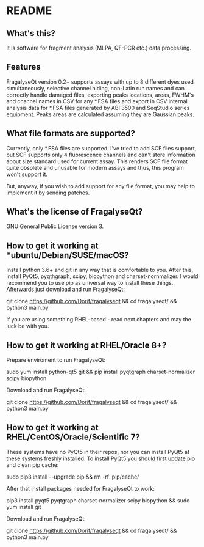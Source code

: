# README

## What's this?

It is software for fragment analysis (MLPA, QF-PCR etc.) data processing.

## Features

FragalyseQt version 0.2+ supports assays with up to 8 different dyes used simultaneously,
selective channel hiding, non-Latin run names and can correctly handle damaged files,
exporting peaks locations, areas, FWHM's and channel names in CSV for any *.FSA files and
export in CSV internal analysis data for *.FSA files generated by ABI 3500 and SeqStudio
series equipment. Peaks areas are calculated assuming they are Gaussian peaks.

## What file formats are supported?

Currently, only *.FSA files are supported. I've tried to add SCF files support, but SCF
supports only 4 fluorescence channels and can't store information about size standard used
for current assay. This renders SCF file format quite obsolete and unusable for modern
assays and thus, this program won't support it.

But, anyway, if you wish to add support for any file format, you may help to implement it
by sending patches.

## What's the license of FragalyseQt?

GNU General Public License version 3.

## How to get it working at *ubuntu/Debian/SUSE/macOS?

Install python 3.6+ and git in any way that is comfortable to you. After this, install PyQt5,
pyqthgraph, scipy, biopython and charset-nornmalizer. I would recommend you to use pip as universal
way to install these things. Afterwards just download and run FragalyseQt:

git clone https://github.com/Dorif/fragalyseqt && cd fragalyseqt/ && python3 main.py

If you are using something RHEL-based - read next chapters and may the luck be with you.

## How to get it working at RHEL/Oracle 8+?

Prepare enviroment to run FragalyseQt:

sudo yum install python-qt5 git && pip install pyqtgraph charset-normalizer scipy biopython

Download and run FragalyseQt:

git clone https://github.com/Dorif/fragalyseqt && cd fragalyseqt/ && python3 main.py

## How to get it working at RHEL/CentOS/Oracle/Scientific 7?

These systems have no PyQt5 in their repos, nor you can install PyQt5 at these systems freshly
installed. To install PyQt5 you should first update pip and clean pip cache:

sudo pip3 install --upgrade pip && rm -rf .pip/cache/

After that install packages needed for FragalyseQt to work:

pip3 install pyqt5 pyqtgraph charset-normalizer scipy biopython && sudo yum install git

Download and run FragalyseQt:

git clone https://github.com/Dorif/fragalyseqt && cd fragalyseqt/ && python3 main.py
